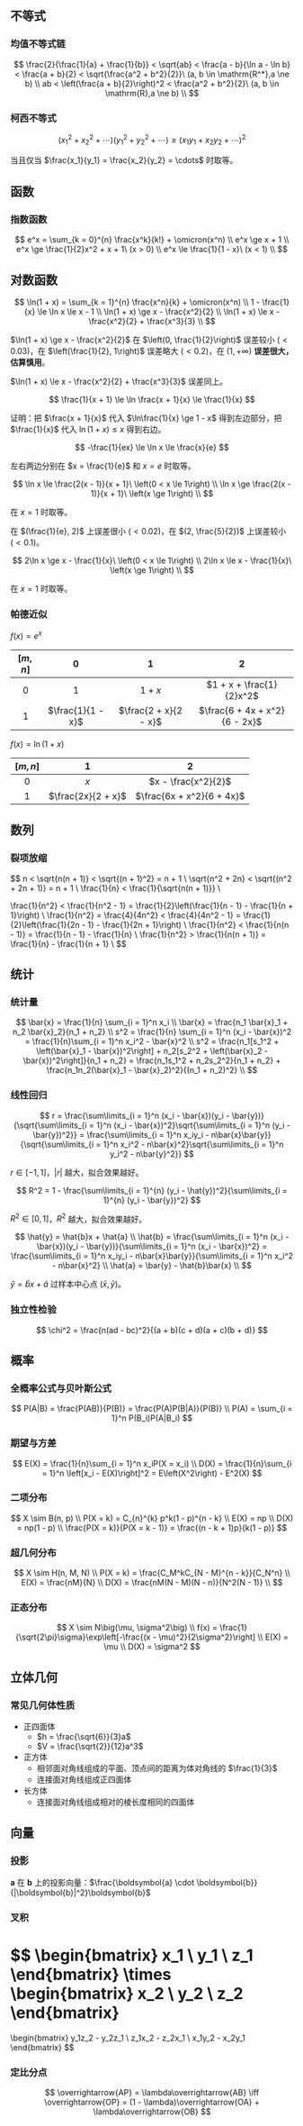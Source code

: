 ## 不等式

### 均值不等式链

$$
\frac{2}{\frac{1}{a} + \frac{1}{b}} < \sqrt{ab} < \frac{a - b}{\ln a - \ln b} < \frac{a + b}{2} < \sqrt{\frac{a^2 + b^2}{2}}\ (a, b \in \mathrm{R^*},a \ne b) \\
ab < \left(\frac{a + b}{2}\right)^2 < \frac{a^2 + b^2}{2}\ (a, b \in \mathrm{R},a \ne b) \\
$$

### 柯西不等式

$$
(x_1^2 + x_2^2 + \cdots)(y_1^2 + y_2^2 + \cdots) \ge (x_1y_1 + x_2y_2 + \cdots)^2
$$

当且仅当 $\frac{x_1}{y_1} = \frac{x_2}{y_2} = \cdots$ 时取等。

## 函数

### 指数函数

$$
e^x = \sum_{k = 0}^{n} \frac{x^k}{k!} + \omicron(x^n) \\
e^x \ge x + 1 \\
e^x \ge \frac{1}{2}x^2 + x + 1\ (x > 0) \\
e^x \le \frac{1}{1 - x}\ (x < 1) \\
$$

## 对数函数

$$
\ln(1 + x) = \sum_{k = 1}^{n} \frac{x^n}{k} + \omicron(x^n) \\
1 - \frac{1}{x} \le \ln x \le x - 1 \\
\ln(1 + x) \ge x - \frac{x^2}{2} \\
\ln(1 + x) \le x - \frac{x^2}{2} + \frac{x^3}{3} \\
$$

$\ln(1 + x) \ge x - \frac{x^2}{2}$ 在 $\left(0, \frac{1}{2}\right)$ 误差较小 $(< 0.03)$，在 $\left(\frac{1}{2}, 1\right)$ 误差略大 $(< 0.2)$，在 $(1, +\infty)$ **误差很大，估算慎用**。

$\ln(1 + x) \le x - \frac{x^2}{2} + \frac{x^3}{3}$ 误差同上。

$$
\frac{1}{x + 1} \le \ln \frac{x + 1}{x} \le \frac{1}{x}
$$

证明：把 $\frac{x + 1}{x}$ 代入 $\ln\frac{1}{x} \ge 1 - x$ 得到左边部分，把 $\frac{1}{x}$ 代入 $\ln(1 + x) \le x$ 得到右边。

$$
-\frac{1}{ex} \le \ln x \le \frac{x}{e}
$$

左右两边分别在 $x = \frac{1}{e}$ 和 $x = e$ 时取等。

$$
\ln x \le \frac{2(x - 1)}{x + 1}\ \left(0 < x \le 1\right) \\
\ln x \ge \frac{2(x - 1)}{x + 1}\ \left(x \ge 1\right) \\
$$

在 $x = 1$ 时取等。

在 $(\frac{1}{e}, 2)$ 上误差很小 $(< 0.02)$，在 $(2, \frac{5}{2})$ 上误差较小 $(< 0.1)$。

$$
2\ln x \ge x - \frac{1}{x}\ \left(0 < x \le 1\right) \\
2\ln x \le x - \frac{1}{x}\ \left(x \ge 1\right) \\
$$

在 $x = 1$ 时取等。

### 帕德近似

$f(x) = e^x$

| $[m, n]$ |        $0$        |          $1$          |              $2$              |
| :------: | :---------------: | :-------------------: | :---------------------------: |
|   $0$    |        $1$        |        $1 + x$        |   $1 + x + \frac{1}{2}x^2$    |
|   $1$    | $\frac{1}{1 - x}$ | $\frac{2 + x}{2 - x}$ | $\frac{6 + 4x + x^2}{6 - 2x}$ |

$f(x) = \ln (1 + x)$

| $[m, n]$ |        $1$         |            $2$            |
| :------: | :----------------: | :-----------------------: |
|   $0$    |        $x$         |    $x - \frac{x^2}{2}$    |
|   $1$    | $\frac{2x}{2 + x}$ | $\frac{6x + x^2}{6 + 4x}$ |

## 数列

### 裂项放缩

$$
n < \sqrt{n(n + 1)} < \sqrt{(n + 1)^2} = n + 1 \\
\sqrt{n^2 + 2n} < \sqrt{(n^2 + 2n + 1)} = n + 1 \\
\frac{1}{n} < \frac{1}{\sqrt{n(n + 1)}} \\

\frac{1}{n^2} < \frac{1}{n^2 - 1} = \frac{1}{2}\left(\frac{1}{n - 1} - \frac{1}{n + 1}\right) \\
\frac{1}{n^2} = \frac{4}{4n^2} < \frac{4}{4n^2 - 1} = \frac{1}{2}\left(\frac{1}{2n - 1} - \frac{1}{2n + 1}\right) \\
\frac{1}{n^2} < \frac{1}{n(n - 1)} = \frac{1}{n - 1} - \frac{1}{n} \\
\frac{1}{n^2} > \frac{1}{n(n + 1)} = \frac{1}{n} - \frac{1}{n + 1} \\
$$

## 统计

### 统计量

$$
\bar{x} = \frac{1}{n} \sum_{i = 1}^n x_i \\
\bar{x} = \frac{n_1 \bar{x}_1 + n_2 \bar{x}_2}{n_1 + n_2} \\
s^2 = \frac{1}{n} \sum_{i = 1}^n (x_i - \bar{x})^2 = \frac{1}{n}\sum_{i = 1}^n x_i^2 - \bar{x}^2 \\
s^2 = \frac{n_1[s_1^2 + \left(\bar{x}_1 - \bar{x})^2\right] + n_2[s_2^2 + \left(\bar{x}_2 - \bar{x})^2\right]}{n_1 + n_2} = \frac{n_1s_1^2 + n_2s_2^2}{n_1 + n_2} + \frac{n_1n_2(\bar{x}_1 - \bar{x}_2)^2}{(n_1 + n_2)^2} \\
$$

### 线性回归

$$
r = \frac{\sum\limits_{i = 1}^n (x_i - \bar{x})(y_i - \bar{y})}{\sqrt{\sum\limits_{i = 1}^n (x_i - \bar{x})^2}\sqrt{\sum\limits_{i = 1}^n (y_i - \bar{y})^2}} = \frac{\sum\limits_{i = 1}^n x_iy_i - n\bar{x}\bar{y}}{\sqrt{\sum\limits_{i = 1}^n x_i^2 - n\bar{x}^2}\sqrt{\sum\limits_{i = 1}^n y_i^2 - n\bar{y}^2}}
$$

$r \in [-1, 1]$，$|r|$ 越大，拟合效果越好。

$$
R^2 = 1 - \frac{\sum\limits_{i = 1}^{n} (y_i - \hat{y})^2}{\sum\limits_{i = 1}^{n} (y_i - \bar{y})^2}
$$

$R^2 \in [0, 1]$，$R^2$ 越大，拟合效果越好。

$$
\hat{y} = \hat{b}x + \hat{a} \\
\hat{b} = \frac{\sum\limits_{i = 1}^n (x_i - \bar{x})(y_i - \bar{y})}{\sum\limits_{i = 1}^n (x_i - \bar{x})^2} = \frac{\sum\limits_{i = 1}^n x_iy_i - n\bar{x}\bar{y}}{\sum\limits_{i = 1}^n x_i^2 - n\bar{x}^2} \\
\hat{a} = \bar{y} - \hat{b}\bar{x} \\
$$

$\hat{y} = \hat{b}x + \hat{a}$ 过样本中心点 $(\bar{x}, \bar{y})$。

### 独立性检验

$$
\chi^2 = \frac{n(ad - bc)^2}{(a + b)(c + d)(a + c)(b + d)}
$$

## 概率

### 全概率公式与贝叶斯公式

$$
P(A|B) = \frac{P(AB)}{P(B)} = \frac{P(A)P(B|A)}{P(B)} \\
P(A) = \sum_{i = 1}^n P(B_i)P(A|B_i)
$$

### 期望与方差

$$
E(X) = \frac{1}{n}\sum_{i = 1}^n x_iP(X = x_i) \\
D(X) = \frac{1}{n}\sum_{i = 1}^n \left[x_i - E(X)\right]^2 = E\left(X^2\right) - E^2(X)
$$

### 二项分布

$$
X \sim B(n, p) \\
P(X = k) = C_{n}^{k} p^k(1 - p)^{n - k} \\
E(X) = np \\
D(X) = np(1 - p) \\
\frac{P(X = k)}{P(X = k - 1)} = \frac{(n - k + 1)p}{k(1 - p)}
$$

### 超几何分布

$$
X \sim H(n, M, N) \\
P(X = k) = \frac{C_M^kC_{N - M}^{n - k}}{C_N^n} \\
E(X) = \frac{nM}{N} \\
D(X) = \frac{nM(N - M)(N - n)}{N^2(N - 1)} \\
$$

### 正态分布

$$
X \sim N\big(\mu, \sigma^2\big) \\
f(x) = \frac{1}{\sqrt{2\pi}\sigma}\exp\left[-\frac{(x - \mu)^2}{2\sigma^2}\right] \\
E(X) = \mu \\
D(X) = \sigma^2
$$

## 立体几何

### 常见几何体性质

- 正四面体
  - $h = \frac{\sqrt{6}}{3}a$
  - $V = \frac{\sqrt{2}}{12}a^3$
- 正方体
  - 相邻面对角线组成的平面、顶点间的距离为体对角线的 $\frac{1}{3}$
  - 连接面对角线组成正四面体
- 长方体
  - 连接面对角线组成相对的棱长度相同的四面体

## 向量

### 投影

$\boldsymbol{a}$ 在 $\boldsymbol{b}$ 上的投影向量：$\frac{\boldsymbol{a} \cdot \boldsymbol{b}}{|\boldsymbol{b}|^2}\boldsymbol{b}$

### 叉积

$$
\begin{bmatrix}
x_1 \\
y_1 \\
z_1
\end{bmatrix}
\times 
\begin{bmatrix}
x_2 \\
y_2 \\
z_2
\end{bmatrix}
=
\begin{bmatrix}
y_1z_2 - y_2z_1 \\
z_1x_2 - z_2x_1 \\
x_1y_2 - x_2y_1
\end{bmatrix}
$$

### 定比分点

$$
\overrightarrow{AP} = \lambda\overrightarrow{AB} \iff \overrightarrow{OP} = (1 - \lambda)\overrightarrow{OA} + \lambda\overrightarrow{OB}
$$